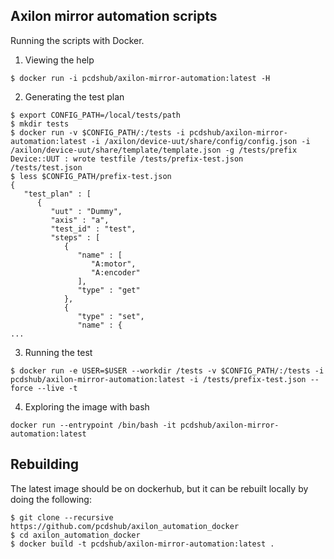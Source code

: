 Axilon mirror automation scripts
--------------------------------

Running the scripts with Docker.

1. Viewing the help

```
$ docker run -i pcdshub/axilon-mirror-automation:latest -H
```

2. Generating the test plan

```
$ export CONFIG_PATH=/local/tests/path
$ mkdir tests
$ docker run -v $CONFIG_PATH/:/tests -i pcdshub/axilon-mirror-automation:latest -i /axilon/device-uut/share/config/config.json -i /axilon/device-uut/share/template/template.json -g /tests/prefix
Device::UUT : wrote testfile /tests/prefix-test.json
/tests/test.json
$ less $CONFIG_PATH/prefix-test.json
{
   "test_plan" : [
      {
         "uut" : "Dummy",
         "axis" : "a",
         "test_id" : "test",
         "steps" : [
            {
               "name" : [
                  "A:motor",
                  "A:encoder"
               ],
               "type" : "get"
            },
            {
               "type" : "set",
               "name" : {
...
```

3. Running the test

```
$ docker run -e USER=$USER --workdir /tests -v $CONFIG_PATH/:/tests -i pcdshub/axilon-mirror-automation:latest -i /tests/prefix-test.json --force --live -t
```


4. Exploring the image with bash

```
docker run --entrypoint /bin/bash -it pcdshub/axilon-mirror-automation:latest
```


Rebuilding
----------

The latest image should be on dockerhub, but it can be rebuilt locally by doing the following:

```
$ git clone --recursive https://github.com/pcdshub/axilon_automation_docker
$ cd axilon_automation_docker
$ docker build -t pcdshub/axilon-mirror-automation:latest .
```
